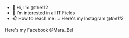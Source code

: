 - 👋 Hi, I’m @the112
- 👀 I’m interested in all IT Fields
- 📫 How to reach me ...:
Here's my Instagram @_the112_

Here's my Facebook @Mara_Bel

<!---
the112/the112 is a ✨ special ✨ repository because its `README.md` (this file) appears on your GitHub profile.
You can click the Preview link to take a look at your changes.
--->
